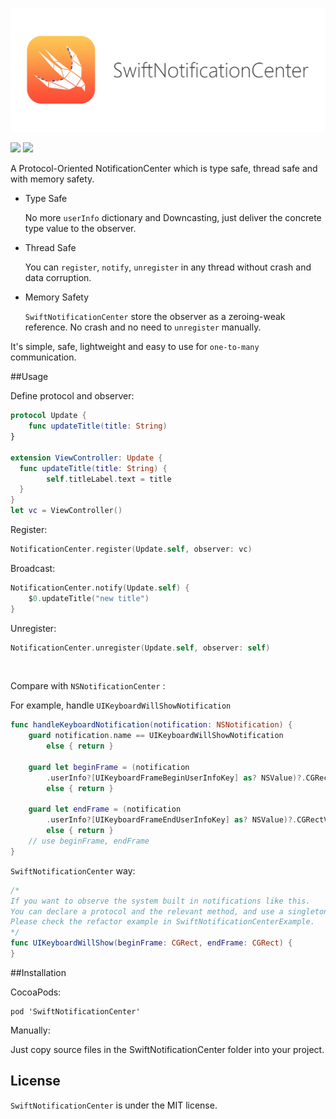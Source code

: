 
<p align="center"> <img src="logo.png" />
<br>

[![](http://img.shields.io/badge/iOS-8.0%2B-blue.svg)]() [![](http://img.shields.io/badge/Swift-2.2-blue.svg)]()



A Protocol-Oriented NotificationCenter which is type safe, thread safe and with memory safety.

- Type Safe

	No more `userInfo` dictionary and Downcasting, just deliver the concrete type value to the observer.
	
- Thread Safe

	You can `register`, `notify`, `unregister` in any thread without crash and data corruption.
	
- Memory Safety

	 `SwiftNotificationCenter` store the observer as a zeroing-weak reference. No crash and no need to `unregister` manually.
		
It's simple, safe, lightweight and easy to use for `one-to-many` communication.


##Usage

Define protocol and observer:

~~~swift
protocol Update {
    func updateTitle(title: String)
}

extension ViewController: Update {
  func updateTitle(title: String) {
  		self.titleLabel.text = title
  }
}
let vc = ViewController()
~~~

Register:

~~~swift
NotificationCenter.register(Update.self, observer: vc)
~~~

Broadcast:

~~~swift
NotificationCenter.notify(Update.self) {
    $0.updateTitle("new title")
}
~~~

Unregister:

~~~swift
NotificationCenter.unregister(Update.self, observer: self)
~~~

<br>

Compare with `NSNotificationCenter` :

For example, handle `UIKeyboardWillShowNotification`

~~~swift
func handleKeyboardNotification(notification: NSNotification) {  
    guard notification.name == UIKeyboardWillShowNotification 
        else { return }

  	guard let beginFrame = (notification
        .userInfo?[UIKeyboardFrameBeginUserInfoKey] as? NSValue)?.CGRectValue()
        else { return }
    
    guard let endFrame = (notification
        .userInfo?[UIKeyboardFrameEndUserInfoKey] as? NSValue)?.CGRectValue()
        else { return }
    // use beginFrame, endFrame
}
~~~

`SwiftNotificationCenter` way:

~~~swift
/*
If you want to observe the system built in notifications like this.
You can declare a protocol and the relevant method, and use a singleton as a mediator to observe system's notification, then notify our observers.
Please check the refactor example in SwiftNotificationCenterExample.
*/
func UIKeyboardWillShow(beginFrame: CGRect, endFrame: CGRect) {
}
~~~

##Installation

CocoaPods:

~~~
pod 'SwiftNotificationCenter'
~~~

Manually: 

Just copy source files in the SwiftNotificationCenter folder into your project.


## License

`SwiftNotificationCenter` is under the MIT license.